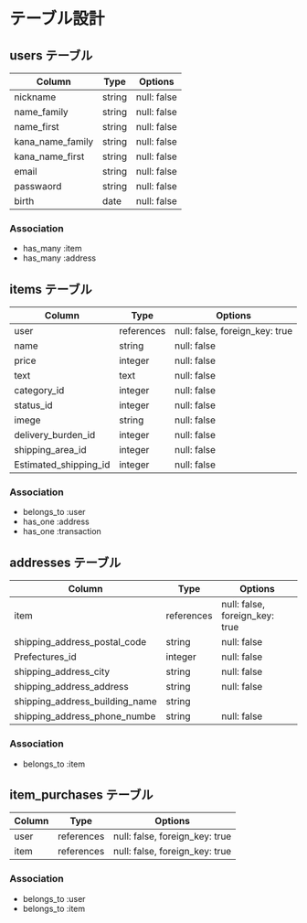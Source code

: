 # テーブル設計

## users テーブル

| Column              | Type        | Options          |
| ------------------- | ----------- | ---------------- |
| nickname            | string      | null: false      |
| name_family         | string      | null: false      |
| name_first          | string      | null: false      |
| kana_name_family    | string      | null: false      |
| kana_name_first     | string      | null: false      |
| email               | string      | null: false      |
| passwaord           | string      | null: false      |
| birth               | date        | null: false      |

### Association

- has_many :item
- has_many :address

## items テーブル

| Column               | Type         | Options                             |
| -------------------- | ------------ | ----------------------------------- |
| user                 | references   | null: false, foreign_key: true      |
| name                 | string       | null: false                         |
| price                | integer      | null: false                         |
| text                 | text         | null: false                         |
| category_id          | integer      | null: false                         |
| status_id            | integer      | null: false                         |
| imege                | string       | null: false                         |
| delivery_burden_id   | integer      | null: false                         |
| shipping_area_id     | integer      | null: false                         |
| Estimated_shipping_id| integer      | null: false                         |

### Association

- belongs_to :user
- has_one :address
- has_one :transaction

## addresses テーブル

| Column                           | Type        | Options                            |
| -------------------------------- | ----------- | ---------------------------------- |
| item                             | references  | null: false, foreign_key: true     |
| shipping_address_postal_code     | string      | null: false                        |
| Prefectures_id                   | integer     | null: false                        |
| shipping_address_city            | string      | null: false                        |
| shipping_address_address         | string      | null: false                        |
| shipping_address_building_name   | string      |                                    |
| shipping_address_phone_numbe     | string      | null: false                        |

### Association

- belongs_to :item

## item_purchases テーブル

| Column                           | Type        | Options                            |
| -------------------------------- | ----------- | ---------------------------------- |
| user                             | references  | null: false, foreign_key: true     |
| item                             | references  | null: false, foreign_key: true     |

### Association

- belongs_to :user
- belongs_to :item